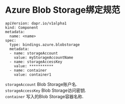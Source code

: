# Azure Blob Storage绑定规范

```
apiVersion: dapr.io/v1alpha1
kind: Component
metadata:
  name: <name>
spec:
  type: bindings.azure.blobstorage
  metadata:
  - name: storageAccount
    value: myStorageAccountName
  - name: storageAccessKey
    value: ***********
  - name: container
    value: container1
```

`storageAccount` Blob Storage账户名.  
`storageAccessKey` Blob Storage访问密钥.  
`container` 写入的Blob Storage容器名称.
